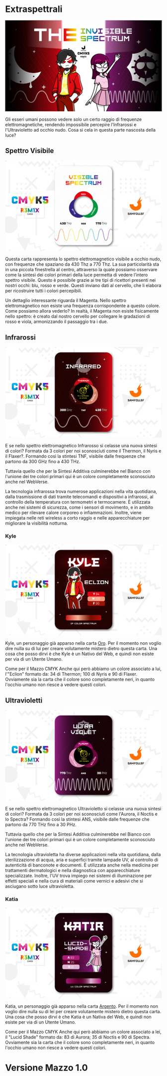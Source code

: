 # Extraspettrali

![extraspettrale](../eg/5/pptxuvif.jpg)

Gli esseri umani possono vedere solo un certo raggio di frequenze elettromagnetiche, rendendo impossibile percepire l'Infrarossi e l'Ultravioletto ad occhio nudo. Cosa si cela in questa parte nascosta della luce?

## Spettro Visibile

![spettrovisibile](../eg/5/visible.jpg)

Questa carta rappresenta lo spettro elettromagnetico visibile a occhio nudo, con frequenze che spaziano da 430 Thz a 770 Thz. La sua particolarità sta in una piccola finestrella al centro, attraverso la quale possiamo osservare come la sintesi dei colori primari della luce permetta di vedere l’intero spettro visibile. Questo è possibile grazie ai tre tipi di ricettori presenti nei nostri occhi: blu, rosso e verde. Questi inviano dati al cervello, che li elabora per ricostruire tutti i colori percepibili.

Un dettaglio interessante riguarda il Magenta. Nello spettro elettromagnetico non esiste una frequenza corrispondente a questo colore. Come possiamo allora vederlo? In realtà, il Magenta non esiste fisicamente nello spettro: è creato dal nostro cervello per collegare le gradazioni di rosso e viola, armonizzando il passaggio tra i due.

## Infrarossi

![infrarossi](../eg/5/if.jpg)

E se nello spettro elettromagnetico Infrarosso si celasse  una nuova sintesi di colori? Formata da 3 colori per noi sconosciuti come il Thermon, il Nyris e il Flaxer?. Formando così la stintesi TNF, visibile dalle frequenze che partono da 300 GHz fino a 430 THz.

Tuttavia quello che per la Sintesi Additiva culminerebbe nel Bianco con l'unione dei tre colori primari qui è un colore completamente sconosciuto anche nel WebVerse.

La tecnologia infrarossa trova numerose applicazioni nella vita quotidiana, dalla trasmissione di dati tramite telecomandi e dispositivi a infrarossi, al controllo della temperatura con termometri e termocamere. È utilizzata anche nei sistemi di sicurezza, come i sensori di movimento, e in ambito medico per rilevare calore corporeo o infiammazioni. Inoltre, viene impiegata nelle reti wireless a corto raggio e nelle apparecchiature per migliorare la visibilità notturna.

### Kyle

![kyle](../eg/5/kyle.jpg)

Kyle, un personaggio già apparso nella carta [Oro](../Remix/metal.md). Per il momento non voglio dire nulla su di lui per creare volutamente mistero dietro questa carta. Una cosa che posso dirvi è che Kyle è un Nativo del Web, e quindi non esiste per via di un Utente Umano.

Come per il Mazzo CMYK Anche qui però abbiamo un colore associato a lui, l'"Eclion" formato da: 34 di Thermon; 100 di Nyris e 90 di Flaxer. Ovviamente sia la carta che il colore sono completamente neri, in quanto l'occhio umano non riesce a vedere questi colori.  

## Ultravioletti

![ultravioletti](../eg/5/uv.jpg)

E se nello spettro elettromagnetico Ultravioletto si celasse  una nuova sintesi di colori? Formata da 3 colori per noi sconosciuti come l'Aurora, il Noctis e lo Spectra? Formando così la stintesi ANS, visibile dalle frequenze che partono da 770 THz fino a 30 PHz.

Tuttavia quello che per la Sintesi Additiva culminerebbe nel Bianco con l'unione dei tre colori primari qui è un colore completamente sconosciuto anche nel WebVerse.

La tecnologia ultravioletta ha diverse applicazioni nella vita quotidiana, dalla sterilizzazione di acqua, aria e superfici tramite lampade UV, al controllo di autenticità di banconote e documenti. È utilizzata anche nella medicina per trattamenti dermatologici e nella diagnostica con apparecchiature specializzate. Inoltre, l'UV trova impiego nei sistemi di illuminazione per effetti speciali e nella cura di materiali come vernici e adesivi che si asciugano sotto luce ultravioletta.

### Katia

![katia](../eg/5/katia.jpg)

Katia, un personaggio già apparso nella carta [Argento](../Remix/metal.md). Per il momento non voglio dire nulla su di lei per creare volutamente mistero dietro questa carta. Una cosa che posso dirvi è che Katia è un Nativa del Web, e quindi non esiste per via di un Utente Umano.

Come per il Mazzo CMYK Anche qui però abbiamo un colore associato a lei, il "Lucid Shade" formato da: 83 di Aurora; 35 di Noctis e 90 di Spectra. Ovviamente sia la carta che il colore sono completamente neri, in quanto l'occhio umano non riesce a vedere questi colori. 

# Versione Mazzo 1.0